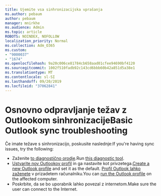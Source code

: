 ```yaml
---
title: Ujemite vsa sinhronizacijska vprašanja
ms.author: pebaum
author: pebaum
manager: mnirkhe
ms.audience: Admin
ms.topic: article
ROBOTS: NOINDEX, NOFOLLOW
localization_priority: Normal
ms.collection: Adm_O365
ms.custom:
- "9000037"
- "1674"
ms.openlocfilehash: 9a20c006ce81784cb658aad01cfee94690bf4120
ms.sourcegitcommit: 1002f510fadb92c143cd6bbb60b42a851d5a38e1
ms.translationtype: MT
ms.contentlocale: sl-SI
ms.lasthandoff: 09/20/2019
ms.locfileid: "37062841"
---
```

# <a name="basic-outlook-sync-troubleshooting"></a><span data-ttu-id="eebbf-102">Osnovno odpravljanje težav z Outlookom sinhronizacije</span><span class="sxs-lookup"><span data-stu-id="eebbf-102">Basic Outlook sync troubleshooting</span></span>

<span data-ttu-id="eebbf-103">Če imate težave s sinhronizacijo, poskusite naslednje:</span><span class="sxs-lookup"><span data-stu-id="eebbf-103">If you're having sync issues, try the following:</span></span>

- <span data-ttu-id="eebbf-104">Zaženite [to diagnostično orodje](https://aka.ms/sara-outlooksendreceive).</span><span class="sxs-lookup"><span data-stu-id="eebbf-104">Run [this diagnostic tool](https://aka.ms/sara-outlooksendreceive).</span></span>
- <span data-ttu-id="eebbf-105">[Ustvarite nov Outlookov profil](https://support.office.com/article/f544c1ba-3352-4b3b-be0b-8d42a540459d) in ga nastavite kot privzetega.</span><span class="sxs-lookup"><span data-stu-id="eebbf-105">[Create a new Outlook profile](https://support.office.com/article/f544c1ba-3352-4b3b-be0b-8d42a540459d) and set it as the default.</span></span> <span data-ttu-id="eebbf-106">[Profil Outlook lahko zaženete](https://aka.ms/SaRA-OutlookSetupProfile) v prizadetem računalniku.</span><span class="sxs-lookup"><span data-stu-id="eebbf-106">You can [run the Outlook profile](https://aka.ms/SaRA-OutlookSetupProfile) on the affected computer.</span></span>
- <span data-ttu-id="eebbf-107">Poskrbite, da se bo uporabnik lahko povezal z internetom.</span><span class="sxs-lookup"><span data-stu-id="eebbf-107">Make sure the user can connect to the Internet.</span></span> 